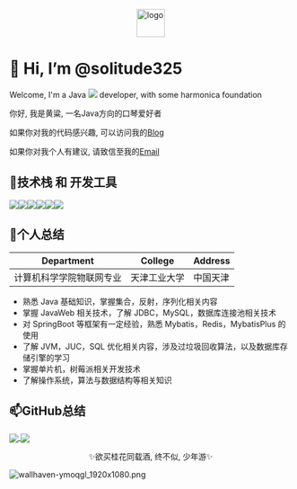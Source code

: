 <p align="center">
	<img alt="logo" src="https://avatars.githubusercontent.com/u/56633317?s=48&v=4" height="50px" width="50px">
</p>

# 👋 Hi, I’m @solitude325

Welcome, I'm a Java ![](https://img.shields.io/badge/Code-Java-informational?style=flat&logo=Anchor&logoColor=green&color=2bbc8a) developer, with some harmonica foundation

你好, 我是黄粱, 一名Java方向的口琴爱好者

如果你对我的代码感兴趣, 可以访问我的[Blog](https://solitude0325.top/)

如果你对我个人有建议, 请致信至我的[Email](mailto:xianke0325521@163.com)

## 👀技术栈 和 开发工具

![](https://img.shields.io/badge/Editor-IntelliJ_IDEA-informational?style=flat&logo=intellij-idea&logoColor=white&color=2bbc8a)![](https://img.shields.io/badge/Code-Java-informational?style=flat&logo=Anchor&logoColor=white&color=2bbc8a)![](https://img.shields.io/badge/Code-MySQL-informational?style=flat&logo=Anchor&logoColor=white&color=2bbc8a)![](https://img.shields.io/badge/Code-Redis-informational?style=flat&logo=Anchor&logoColor=white&color=2bbc8a)![](https://img.shields.io/badge/Code-SpringBoot-informational?style=flat&logo=Anchor&logoColor=white&color=2bbc8a)![](https://img.shields.io/badge/Code-IOT-informational?style=flat&logo=Anchor&logoColor=white&color=2bbc8a)

## 🌱个人总结

| Department               | College      | Address  |
| ------------------------ | ------------ | -------- |
| 计算机科学学院物联网专业 | 天津工业大学 | 中国天津 |

- 熟悉 Java 基础知识，掌握集合，反射，序列化相关内容 
- 掌握 JavaWeb 相关技术，了解 JDBC，MySQL，数据库连接池相关技术 
- 对 SpringBoot 等框架有一定经验，熟悉 Mybatis，Redis，MybatisPlus 的使用 
- 了解 JVM，JUC，SQL 优化相关内容，涉及过垃圾回收算法，以及数据库存储引擎的学习 
- 掌握单片机，树莓派相关开发技术 
- 了解操作系统，算法与数据结构等相关知识

## 📫GitHub总结

<a href="https://github.com/solitude325/solitude325">
  <img align="center" src="https://github-readme-stats.vercel.app/api/top-langs/?username=solitude325&hide=javascript,css,html" />
</a>

<a href="https://github.com/solitude325/solitude325">
  <img align="center" src="https://github-readme-stats.vercel.app/api?username=solitude325&theme=dark&hide=contribs,issues" />
</a>







<p align="center">
✨欲买桂花同载酒, 终不似, 少年游✨
</p>

![wallhaven-ymoqgl_1920x1080.png](https://s2.loli.net/2022/10/07/crs4V6pWuGNqai8.png)
